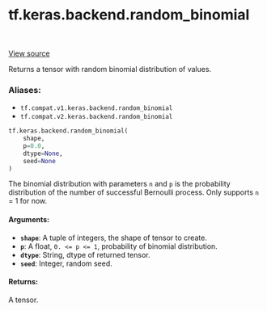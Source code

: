 <div itemscope itemtype="http://developers.google.com/ReferenceObject">
<meta itemprop="name" content="tf.keras.backend.random_binomial" />
<meta itemprop="path" content="Stable" />
</div>

# tf.keras.backend.random_binomial

<!-- Insert buttons -->

<table class="tfo-notebook-buttons tfo-api" align="left">
</table>

<a target="_blank" href="/code/stable/tensorflow/python/keras/backend.py">View source</a>



<!-- Start diff -->
Returns a tensor with random binomial distribution of values.

### Aliases:

* `tf.compat.v1.keras.backend.random_binomial`
* `tf.compat.v2.keras.backend.random_binomial`


``` python
tf.keras.backend.random_binomial(
    shape,
    p=0.0,
    dtype=None,
    seed=None
)
```



<!-- Placeholder for "Used in" -->

The binomial distribution with parameters `n` and `p` is the probability
distribution of the number of successful Bernoulli process. Only supports
`n` = 1 for now.

#### Arguments:


* <b>`shape`</b>: A tuple of integers, the shape of tensor to create.
* <b>`p`</b>: A float, `0. <= p <= 1`, probability of binomial distribution.
* <b>`dtype`</b>: String, dtype of returned tensor.
* <b>`seed`</b>: Integer, random seed.


#### Returns:

A tensor.
